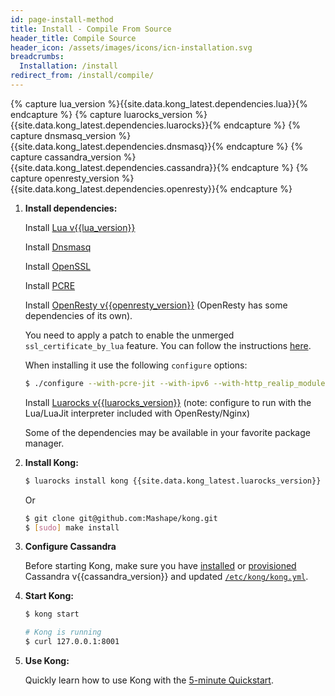 ```yaml
---
id: page-install-method
title: Install - Compile From Source
header_title: Compile Source
header_icon: /assets/images/icons/icn-installation.svg
breadcrumbs:
  Installation: /install
redirect_from: /install/compile/
---
```


{% capture lua_version %}{{site.data.kong_latest.dependencies.lua}}{% endcapture %}
{% capture luarocks_version %}{{site.data.kong_latest.dependencies.luarocks}}{% endcapture %}
{% capture dnsmasq_version %}{{site.data.kong_latest.dependencies.dnsmasq}}{% endcapture %}
{% capture cassandra_version %}{{site.data.kong_latest.dependencies.cassandra}}{% endcapture %}
{% capture openresty_version %}{{site.data.kong_latest.dependencies.openresty}}{% endcapture %}

1. **Install dependencies:**

    Install [Lua v{{lua_version}}](http://www.lua.org/versions.html#5.1)

    Install [Dnsmasq](http://www.thekelleys.org.uk/dnsmasq/)

    Install [OpenSSL](https://www.openssl.org/)

    Install [PCRE](http://www.pcre.org/)

    Install [OpenResty v{{openresty_version}}](http://openresty.com/#Installation) (OpenResty has some dependencies of its own).

    You need to apply a patch to enable the unmerged `ssl_certificate_by_lua` feature. You can follow the instructions [here](https://github.com/openresty/lua-nginx-module/issues/331#issuecomment-77279170).

    When installing it use the following `configure` options:

    ```bash
    $ ./configure --with-pcre-jit --with-ipv6 --with-http_realip_module --with-http_ssl_module --with-http_stub_status_module
    ```

    Install [Luarocks v{{luarocks_version}}](https://github.com/keplerproject/luarocks/wiki/Download) (note: configure to run with the Lua/LuaJit interpreter included with OpenResty/Nginx)

    Some of the dependencies may be available in your favorite package manager.

2. **Install Kong:**

    ```bash
    $ luarocks install kong {{site.data.kong_latest.luarocks_version}}
    ```

    Or

    ```bash
    $ git clone git@github.com:Mashape/kong.git
    $ [sudo] make install
    ```

3. **Configure Cassandra**

    Before starting Kong, make sure you have [installed](http://www.apache.org/dyn/closer.cgi?path=/cassandra/{{cassandra_version}}/apache-cassandra-{{cassandra_version}}-bin.tar.gz) or [provisioned](http://kongdb.org) Cassandra v{{cassandra_version}} and updated [`/etc/kong/kong.yml`](/docs/latest/configuration/#databases_available).

4. **Start Kong:**

    ```bash
    $ kong start

    # Kong is running
    $ curl 127.0.0.1:8001
    ```

4. **Use Kong:**

    Quickly learn how to use Kong with the [5-minute Quickstart](/docs/latest/getting-started/quickstart).
